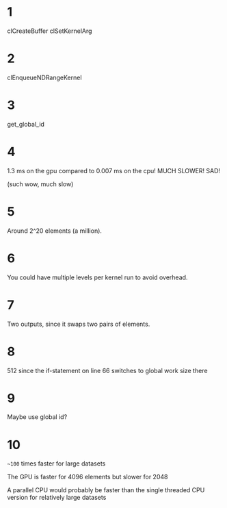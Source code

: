 # 1

clCreateBuffer
clSetKernelArg


# 2

clEnqueueNDRangeKernel

# 3

get_global_id

# 4

1.3 ms on the gpu compared to 0.007 ms on the cpu! MUCH SLOWER! SAD!


(such wow, much slow)

# 5

Around 2^20 elements (a million).

# 6

You could have multiple levels per kernel run to avoid overhead.

# 7

Two outputs, since it swaps two pairs of elements.

# 8

512 since the if-statement on line 66 switches to global work size there

# 9

Maybe use global id?

# 10

`~100` times faster for large datasets

The GPU is faster for 4096 elements but slower for 2048

A parallel CPU would probably be <number of cores> faster than the single threaded
CPU version for relatively large datasets
